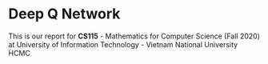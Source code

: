 # Deep Q Network
   
This is our report for **CS115** - Mathematics for Computer Science (Fall 2020) at University of Information Technology - Vietnam National University HCMC
